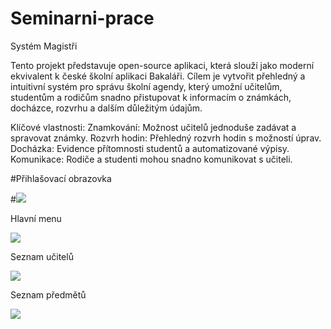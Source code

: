 # Seminarni-prace
Systém Magistři

Tento projekt představuje open-source aplikaci, která slouží jako moderní ekvivalent k české školní aplikaci Bakaláři. 
Cílem je vytvořit přehledný a intuitivní systém pro správu školní agendy, který umožní učitelům, studentům a rodičům snadno přistupovat k informacím o známkách, docházce, rozvrhu a dalším důležitým údajům.

Klíčové vlastnosti:
  Znamkování: Možnost učitelů jednoduše zadávat a spravovat známky.
  Rozvrh hodin: Přehledný rozvrh hodin s možností úprav.
  Docházka: Evidence přítomnosti studentů a automatizované výpisy.
  Komunikace: Rodiče a studenti mohou snadno komunikovat s učiteli.

#Přihlašovací obrazovka

#![](https://melonmc.cz/semi/login.png)

Hlavní menu

![](https://melonmc.cz/semi/dashboard.png)

Seznam učitelů

![](https://melonmc.cz/semi/teachers.png)

Seznam předmětů

![](https://melonmc.cz/semi/subjects.png)


